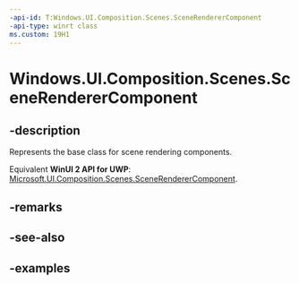 ```yaml
---
-api-id: T:Windows.UI.Composition.Scenes.SceneRendererComponent
-api-type: winrt class
ms.custom: 19H1
---
```


<!-- Class syntax.
public class SceneRendererComponent : SceneComponent, SceneComponent
-->

# Windows.UI.Composition.Scenes.SceneRendererComponent

## -description

Represents the base class for scene rendering components.

Equivalent **WinUI 2 API for UWP**: [Microsoft.UI.Composition.Scenes.SceneRendererComponent](/windows/winui/api/microsoft.ui.composition.scenes.scenerenderercomponent).

## -remarks

## -see-also

## -examples

